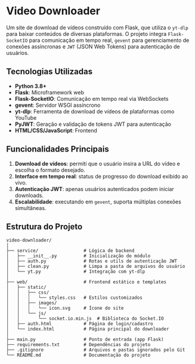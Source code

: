 # Video Downloader

Um site de download de vídeos construído com Flask, que utiliza o `yt-dlp` para baixar conteúdos de diversas plataformas. O projeto integra `Flask-SocketIO` para comunicação em tempo real, `gevent` para gerenciamento de conexões assíncronas e `JWT` (JSON Web Tokens) para autenticação de usuários.

## Tecnologias Utilizadas

* **Python 3.8+**
* **Flask**: Microframework web
* **Flask-SocketIO**: Comunicação em tempo real via WebSockets
* **gevent**: Servidor WSGI assíncrono
* **yt-dlp**: Ferramenta de download de vídeos de plataformas como YouTube
* **PyJWT**: Geração e validação de tokens JWT para autenticação
* **HTML/CSS/JavaScript**: Frontend

## Funcionalidades Principais

1. **Download de vídeos**: permiti que o usuário insira a URL do vídeo e escolha o formato desejado.
2. **Interface em tempo real**: status de progresso do download exibido ao vivo.
3. **Autenticação JWT**: apenas usuários autenticados podem iniciar downloads.
4. **Escalabilidade**: executando em `gevent`, suporta múltiplas conexões simultâneas.

## Estrutura do Projeto

```
video-downloader/
│
├── service/                 # Lógica de backend
│   ├── __init__.py          # Inicialização do módulo
│   ├── auth.py              # Rotas e utils de autenticação JWT
│   ├── clean.py             # Limpa a pasta de arquivos do usuário
│   └── yt.py                # Integração com yt-dlp
│
├── web/                     # Frontend estático e templates
│   ├── static/
│   │   ├── css/
│   │   │   └── styles.css   # Estilos customizados
│   │   ├── images/
│   │   │   └── icon.svg     # Ícone do site
│   │   └── js/
│   │       └── socket.io.min.js  # Biblioteca do Socket.IO
│   ├── auth.html            # Página de login/cadastro
│   └── index.html           # Página principal do downloader
│
├── main.py                  # Ponto de entrada (app Flask)
├── requirements.txt         # Dependências do projeto
├── .gitignore               # Arquivos e pastas ignorados pelo Git
└── README.md                # Documentação do projeto
```
